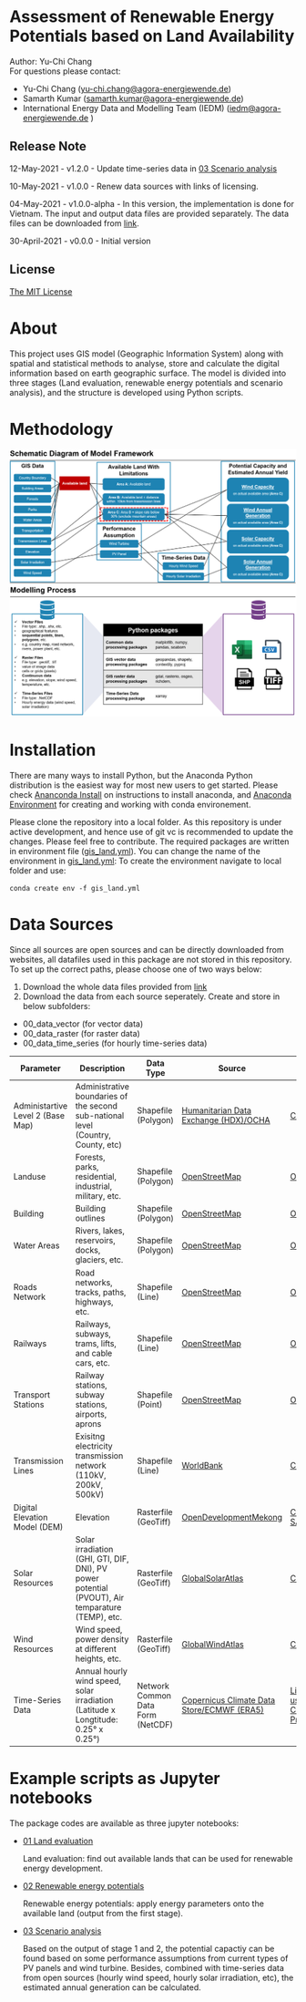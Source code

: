 # Assessment of Renewable Energy Potentials based on Land Availability

Author: Yu-Chi Chang <br> For questions please contact: 

* Yu-Chi Chang ([yu-chi.chang@agora-energiewende.de](yu-chi.chang@agora-energiewende.de)) 
* Samarth Kumar ([samarth.kumar@agora-energiewende.de](samarth.kumar@agora-energiewende.de))
* International Energy Data and Modelling Team (IEDM) ([iedm@agora-energiewende.de](iedm@agora-energiewende.de) )

## Release Note
12-May-2021 - v1.2.0 - Update time-series data in [03 Scenario analysis](03_scenario_analysis.ipynb)

10-May-2021 - v1.0.0 - Renew data sources with links of licensing.

04-May-2021 - v1.0.0-alpha - In this version, the implementation is done for Vietnam. The input and output data files are provided separately. The data files can be downloaded from [link](https://cloud.sefep.eu/s/iyobP85aHCDm5MF). 

30-April-2021 - v0.0.0 - Initial version 

## License

[The MIT License](License.txt)

# About

This project uses GIS model (Geographic Information System) along with spatial and statistical methods to analyse, store and calculate the digital information based on earth geographic surface. The model is divided into three stages (Land evaluation, renewable energy potentials and scenario analysis), and the structure is developed using Python scripts.

# Methodology

![Model Framework](Model_Framework.png) ![Modelling_Process](Modelling_Process.png)

# Installation

There are many ways to install Python, but the Anaconda Python distribution is the easiest way for most new users to get started. Please check [Ananconda Install](https://www.anaconda.com/download/) on instructions to install anaconda, and [Anaconda Environment](https://conda.io/docs/user-guide/tasks/manage-environments.html) for creating and working with conda environement.

Please clone the repository into a local folder. As this repository is under active development, and hence use of git vc is recommended to update the changes. Please feel free to contribute. The required packages are written in environment file ([gis_land.yml](gis_land.yml)). You can change the name of the environment in [gis_land.yml](gis_land.yml): To create the environment navigate to local folder and use:

```
conda create env -f gis_land.yml
```

<!-- GIS_Land_VN relies on the following packages which are not contained in a standard Python installation. To install these packages, please refer to the installation guides from each website:

* [numpy](https://numpy.org/install/) (array and data sorting)
* [pandas](https://numpy.org/install/) (dataframe sorting )
* [matplotlib](https://pandas.pydata.org/pandas-docs/stable/getting_started/install.html) (import of the pyplot interface)
* [searborn](https://seaborn.pydata.org/installing.html) (plotting)
* [geopandas](https://geopandas.org/getting_started/install.html) (geospatial data processing)
* [shapely](https://anaconda.org/conda-forge/shapely) (geospatial data processing)
* [GDAL & rasterio & osgeo](https://rasterio.readthedocs.io/en/latest/installation.html) (geospatial data (raster file) processing) \*Only install one of three packages would be sufficient since rasterio and osgeo has dependencies on GDAL
* [pyproj](https://pyproj4.github.io/pyproj/stable/installation.html) (self-defined coordination reference system)
* [contextily](https://github.com/geopandas/contextily) (for fetching basemaps)
* [elevation](https://anaconda.org/conda-forge/elevation) (for elevation processing)
* [richdem](https://richdem.readthedocs.io/en/latest/using_it.html) (slope calculation)
* [xarray](http://xarray.pydata.org/en/stable/installing.html) (time series data (grib and NetCDF files)) -->

# Data Sources

Since all sources are open sources and can be directly downloaded from websites, all datafiles used in this package are not stored in this repository. To set up the correct paths, please choose one of two ways below:
1. Download the whole data files provided from [link](https://cloud.sefep.eu/s/iyobP85aHCDm5MF)
2. Download the data from each source seperately. Create and store in below subfolders:
* 00_data_vector (for vector data)
* 00_data_raster (for raster data)
* 00_data_time_series (for hourly time-series data)

| Parameter | Description | Data Type | Source | License | 
| ------------- | ------------- | ------------- | ------------- | ------------- | 
| Administartive Level 2 (Base Map) | Administrative boundaries of the second sub-national level (Country, County, etc) | Shapefile (Polygon) | [Humanitarian Data Exchange (HDX)/OCHA](https://data.humdata.org/dataset/viet-nam-administrative-boundaries-polygon-polyline) | [CC-BY 4.0](https://data.humdata.org/about/license) | 
| Landuse | Forests, parks, residential, industrial, military, etc. | Shapefile (Polygon) | [OpenStreetMap](https://download.geofabrik.de/asia.html) | [ODbL 1.0](https://www.openstreetmap.org/copyright) | 
| Building | Building outlines | Shapefile (Polygon) | [OpenStreetMap](https://download.geofabrik.de/asia.html) | [ODbL 1.0](https://www.openstreetmap.org/copyright) | 
| Water Areas | Rivers, lakes, reservoirs, docks, glaciers, etc. | Shapefile (Polygon) | [OpenStreetMap](https://download.geofabrik.de/asia.html) | [ODbL 1.0](https://www.openstreetmap.org/copyright) | 
| Roads Network | Road networks, tracks, paths, highways, etc. | Shapefile (Line) | [OpenStreetMap](https://download.geofabrik.de/asia.html) | [ODbL 1.0](https://www.openstreetmap.org/copyright) | 
| Railways | Railways, subways, trams, lifts, and cable cars, etc. | Shapefile (Line) | [OpenStreetMap](https://download.geofabrik.de/asia.html) | [ODbL 1.0](https://www.openstreetmap.org/copyright) | 
| Transport Stations | Railway stations, subway stations, airports, aprons | Shapefile (Point) | [OpenStreetMap](https://download.geofabrik.de/asia.html) | [ODbL 1.0](https://www.openstreetmap.org/copyright) | 
| Transmission Lines | Exisitng electricity transmission network (110kV, 200kV, 500kV) | Shapefile (Line) | [WorldBank](https://datacatalog.worldbank.org/dataset/vietnam-electricity-transmission-network-2016)| [CC-BY 4.0](https://datacatalog.worldbank.org/public-licenses#cc-by) | 
| Digital Elevation Model (DEM) | Elevation | Rasterfile (GeoTiff)| [OpenDevelopmentMekong](https://data.opendevelopmentmekong.net/en/dataset/digital-elevation-model-dem)| [CC-BY-SA-4.0](https://data.opendevelopmentmekong.net/en/dataset/digital-elevation-model-dem) | 
| Solar Resources | Solar irradiation (GHI, GTI, DIF, DNI), PV power potential (PVOUT), Air temparature (TEMP), etc. | Rasterfile (GeoTiff) | [GlobalSolarAtlas](https://globalsolaratlas.info/download)| [CC-BY 4.0](https://globalsolaratlas.info/download) | 
| Wind Resources | Wind speed, power density at different heights, etc. | Rasterfile (GeoTiff) | [GlobalWindAtlas](https://globalwindatlas.info/download/gis-files)| [CC-BY 4.0](https://globalwindatlas.info/about/TermsOfUse) | 
| Time-Series Data | Annual hourly wind speed, solar irradiation (Latitude x Longtitude: 0.25° x 0.25°) | Network Common Data Form (NetCDF) | [Copernicus Climate Data Store/ECMWF (ERA5)](https://cds.climate.copernicus.eu/cdsapp#!/dataset/reanalysis-era5-single-levels?tab=overview)| [Licence to use Copernicus Products](https://cds.climate.copernicus.eu/cdsapp#!/dataset/reanalysis-era5-single-levels?tab=overview) |

# Example scripts as Jupyter notebooks

The package codes are available as three jupyter notebooks:

* [01 Land evaluation](01_land_evaluation.ipynb)

  Land evaluation: find out available lands that can be used for renewable energy development.

* [02 Renewable energy potentials](02_renewable_potentials.ipynb)

  Renewable energy potentials: apply energy parameters onto the available land (output from the first stage).

* [03 Scenario analysis](03_scenario_analysis.ipynb)

  Based on the output of stage 1 and 2, the potential capactiy can be found based on some performance assumptions from current types of PV panels and wind turbine. Besides, combined with time-series data from open sources (hourly wind speed, hourly solar irradiation, etc), the estimated annual generation can be calculated.